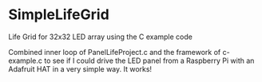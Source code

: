 # SimpleLifeGrid
Life Grid for 32x32 LED array using the C example code

Combined inner loop of PanelLifeProject.c and the framework of c-example.c to see if I could drive the LED panel from a Raspberry Pi with an Adafruit HAT in a very simple way. It works!
